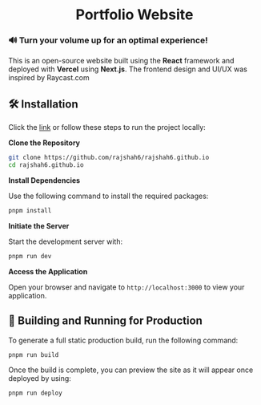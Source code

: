<div align="center">

# Portfolio Website

</div>

### 🔊 Turn your volume up for an optimal experience!

This is an open-source website built using the **React** framework and deployed with **Vercel** using **Next.js**. The frontend design and UI/UX was inspired by Raycast.com

## 🛠️ Installation

Click the [link](https://rajshah.vercel.app/) or follow these steps to run the project locally:

**Clone the Repository**

   ```bash
   git clone https://github.com/rajshah6/rajshah6.github.io
   cd rajshah6.github.io
   ```

**Install Dependencies**

Use the following command to install the required packages:
```bash
pnpm install
```

**Initiate the Server**

Start the development server with:
```bash
pnpm run dev
```

**Access the Application**

Open your browser and navigate to `http://localhost:3000` to view your application.

## 🚀 Building and Running for Production

To generate a full static production build, run the following command:

```bash
pnpm run build
```

Once the build is complete, you can preview the site as it will appear once deployed by using:

```bash
pnpm run deploy
```
